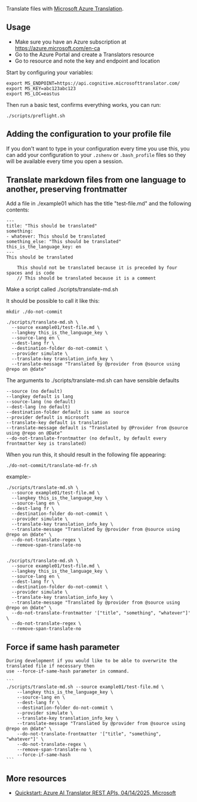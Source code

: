 Translate files with [Microsoft Azure Translation](https://learn.microsoft.com/en-us/azure/ai-services/translator/text-translation/quickstart/rest-api?tabs=csharp).

Usage
-----

* Make sure you have an Azure subscription at https://azure.microsoft.com/en-ca
* Go to the Azure Portal and create a Translators resource
* Go to resource and note the key and endpoint and location

Start by configuring your variables:

    export MS_ENDPOINT=https://api.cognitive.microsofttranslator.com/
    export MS_KEY=abc123abc123
    export MS_LOC=eastus

Then run a basic test, confirms everything works, you can run:

    ./scripts/preflight.sh

Adding the configuration to your profile file
-----

If you don't want to type in your configuration every time you use this, you can add your configuration to your `.zshenv` or `.bash_profile` files so they will be available every time you open a session.

Translate markdown files from one language to another, preserving frontmatter
-----

Add a file in ./example01 which has the title "test-file.md" and the following contents:

    ---
    title: "This should be translated"
    something:
    - whatever: This should be translated
    something_else: "This should be translated"
    this_is_the_language_key: en
    ---
    This should be translated

        This should not be translated because it is preceded by four spaces and is code
        // This should be translated because it is a comment

Make a script called ./scripts/translate-md.sh

It should be possible to call it like this:

    mkdir ./do-not-commit

    ./scripts/translate-md.sh \
      --source example01/test-file.md \
      --langkey this_is_the_language_key \
      --source-lang en \
      --dest-lang fr \
      --destination-folder do-not-commit \
      --provider simulate \
      --translate-key translation_info_key \
      --translate-message "Translated by @provider from @source using @repo on @date"

The arguments to ./scripts/translate-md.sh can have sensible defaults

    --source (no default)
    --langkey default is lang
    --source-lang (no default)
    --dest-lang (no default)
    --destination-folder default is same as source
    --provider default is microsoft
    --translate-key default is translation
    --translate-message default is "Translated by @Provider from @source using @repo on @Date"
    --do-not-translate-frontmatter (no default, by default every frontmatter key is translated)

When you run this, it should result in the following file appearing:

    ./do-not-commit/translate-md-fr.sh

example:-

    ./scripts/translate-md.sh \
      --source example01/test-file.md \
      --langkey this_is_the_language_key \
      --source-lang en \
      --dest-lang fr \
      --destination-folder do-not-commit \
      --provider simulate \
      --translate-key translation_info_key \
      --translate-message "Translated by @provider from @source using @repo on @date" \
      --do-not-translate-regex \
      --remove-span-translate-no


    ./scripts/translate-md.sh \
      --source example01/test-file.md \
      --langkey this_is_the_language_key \
      --source-lang en \
      --dest-lang fr \
      --destination-folder do-not-commit \
      --provider simulate \
      --translate-key translation_info_key \
      --translate-message "Translated by @provider from @source using @repo on @date" \
      --do-not-translate-frontmatter '["title", "something", "whatever"]' \
      --do-not-translate-regex \
      --remove-span-translate-no

Force if same hash parameter
-----
    During development if you would like to be able to overwrite the translated file if necessary then
    use --force-if-same-hash parameter in command.

    ```
    ./scripts/translate-md.sh --source example01/test-file.md \
        --langkey this_is_the_language_key \
        --source-lang en \
        --dest-lang fr \
        --destination-folder do-not-commit \
        --provider simulate \
        --translate-key translation_info_key \
        --translate-message "Translated by @provider from @source using @repo on @date" \
        --do-not-translate-frontmatter '["title", "something", "whatever"]' \
        --do-not-translate-regex \
        --remove-span-translate-no \
        --force-if-same-hash
    ```


More resources
-----

* [Quickstart: Azure AI Translator REST APIs, 04/14/2025, Microsoft](https://learn.microsoft.com/en-us/azure/ai-services/translator/text-translation/quickstart/rest-api?tabs=csharp)
